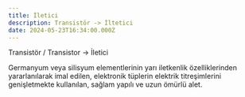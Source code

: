 ```yaml
---
title: İletici
description: Transistör -> İltetici
date: 2024-05-23T16:34:00.000Z
---
```

Transistör / Transistor -> İletici

Germanyum veya silisyum elementlerinin yarı iletkenlik özelliklerinden yararlanılarak imal edilen, elektronik tüplerin elektrik titreşimlerini genişletmekte kullanılan, sağlam yapılı ve uzun ömürlü alet.
